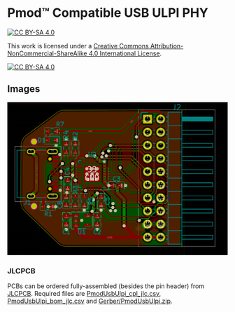 Pmod™ Compatible USB ULPI PHY
===

[![CC BY-SA 4.0][cc-by-sa-shield]][cc-by-sa]

This work is licensed under a [Creative Commons Attribution-NonCommercial-ShareAlike 4.0 International License][cc-by-sa].

[![CC BY-SA 4.0][cc-by-sa-image]][cc-by-sa]

[cc-by-sa]: http://creativecommons.org/licenses/by-nc-sa/4.0/
[cc-by-sa-image]: https://licensebuttons.net/l/by-nc-sa/4.0/88x31.png
[cc-by-sa-shield]: https://img.shields.io/badge/License-CC%20BY--NC--SA%204.0-lightgrey.svg

## Images

![PCB top](Images/pcb_top.png)

### JLCPCB

PCBs can be ordered fully-assembled (besides the pin header) from [JLCPCB](https://jlcpcb.com). Required files are
[PmodUsbUlpi_cpl_jlc.csv](PmodUsbUlpi_cpl_jlc.csv), [PmodUsbUlpi_bom_jlc.csv](PmodUsbUlpi_cpl_jlc.csv) and
[Gerber/PmodUsbUlpi.zip](Gerber/PmodUsbUlpi.zip).